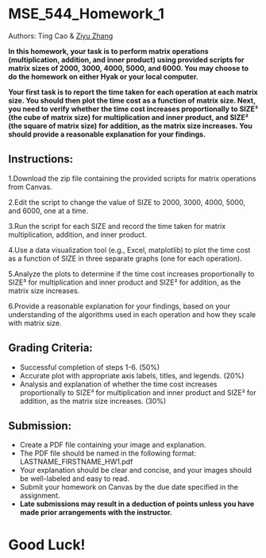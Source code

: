 # MSE_544_Homework_1

Authors: Ting Cao & [Ziyu Zhang](https://github.com/Ilxxll)

**In this homework, your task is to perform matrix operations (multiplication, addition, and inner product) using provided scripts for matrix sizes of 2000, 3000, 4000, 5000, and 6000. You may choose to do the homework on either Hyak or your local computer.**

**Your first task is to report the time taken for each operation at each matrix size. You should then plot the time cost as a function of matrix size. Next, you need to verify whether the time cost increases proportionally to SIZE³ (the cube of matrix size) for multiplication and inner product, and SIZE² (the square of matrix size) for addition, as the matrix size increases. You should provide a reasonable explanation for your findings.**


## Instructions:

1.Download the zip file containing the provided scripts for matrix operations from Canvas.

2.Edit the script to change the value of SIZE to 2000, 3000, 4000, 5000, and 6000, one at a time.

3.Run the script for each SIZE and record the time taken for matrix multiplication, addition, and inner product.

4.Use a data visualization tool (e.g., Excel, matplotlib) to plot the time cost as a function of SIZE in three separate graphs (one for each operation).

5.Analyze the plots to determine if the time cost increases proportionally to SIZE³ for multiplication and inner product and SIZE² for addition, as the matrix size increases.

6.Provide a reasonable explanation for your findings, based on your understanding of the algorithms used in each operation and how they scale with matrix size.


## Grading Criteria:

- Successful completion of steps 1-6. (50%)
- Accurate plot with appropriate axis labels, titles, and legends. (20%)
- Analysis and explanation of whether the time cost increases proportionally to SIZE³ for multiplication and inner product and SIZE² for addition, as the matrix size increases. (30%)

## Submission:

- Create a PDF file containing your image and explanation.
- The PDF file should be named in the following format: LASTNAME_FIRSTNAME_HW1.pdf
- Your explanation should be clear and concise, and your images should be well-labeled and easy to read.
- Submit your homework on Canvas by the due date specified in the assignment.
- **Late submissions may result in a deduction of points unless you have made prior arrangements with the instructor.**

# Good Luck!
